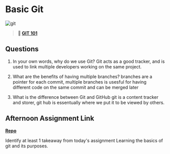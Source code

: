 # Basic Git

![git](https://git-scm.com/images/branching-illustration@2x.png)

> **📖 [GIT 101](https://codeworksacademy.com/fs-student-guide/resources/wk1/01-GIT)**

## Questions

1. In your own words, why do we use Git?
Git acts as a good tracker, and is used to link multiple developers working on the same project.

2. What are the benefits of having multiple branches?
   branches are a pointer for each commit, multiple branches is usesful for having different code on the same commit and can be merged later

3. What is the difference between Git and GitHub
git is a content tracker and storer, git hub is essentually where we put it to be viewed by others.

## Afternoon Assignment Link

**[Repo](https://github.com/BrendenVanPatten/<ASSIGNMENT_REPO>)**

Identify at least 1 takeaway from today's assignment
Learning the basics of git and its purposes.